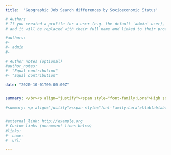 ```yaml
---
title:  'Geographic Job Search differences by Socioeconomic Status'

# Authors
# If you created a profile for a user (e.g. the default `admin` user), write the username (folder name) here
# and it will be replaced with their full name and linked to their profile.

#authors:
#- 
#- admin
#- 

# Author notes (optional)
#author_notes:
#- "Equal contribution"
#- "Equal contribution"

date: "2020-10-01T00:00:00Z"


summary: </br><p align="justify"><span style="font-family:Lora">High socioeconomic status university graduates are more likely to migrate internationally than their lower socioeconomic status counterparts. As a result, low socioeconomic status individuals could be left behind, despite being university graduates, in countries with high youth unemployment rates. This limits the university's role as a tool to foster social mobility. I study the mechanisms underlying university graduates' different geographic location choices by socioeconomic status. I use an information experiment to investigate the role of information frictions and study credit constraints and other costs (e.g., knowledge of the language) as alternative mechanisms.</span>

#summary: <p align="justify"><span style="font-family:Lora">blablablabla </br></br><ins>Presented at</ins>&colon; </span>


#external_link: http://example.org
# Custom links (uncomment lines below)
#links:
#- name:
#  url:

---
```


